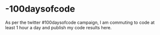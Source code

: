 # -100daysofcode
As per the twitter #100daysofcode campaign, I am commuting to code at least 1 hour a day and publish my code results here.
